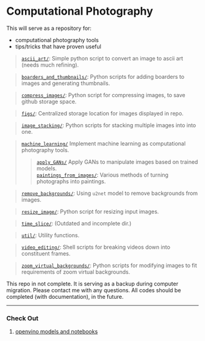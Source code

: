 # Computational Photography #

This will serve as a repository for:
- computational photography tools
- tips/tricks that have proven useful

> [`ascii_art/`](./ascii_art/): Simple python script to convert an image to ascii art (needs much refining).

> [`boarders_and_thumbnails/`](./boarders_and_thumbnails/): Python scripts for adding boarders to images and generating thumbnails.

> [`compress_images/`](./compress_images/): Python script for compressing images, to save github storage space.

> [`figs/`](./figs/): Centralized storage location for images displayed in repo.

> [`image_stacking/`](./image_stacking/): Python scripts for stacking multiple images into into one.

> [`machine_learning/`](./machine_learning/) Implement machine learning as computational photography tools.
>> [`apply_GANs/`](./machine_learning/apply_GANs/) Apply GANs to manipulate images based on trained models.<br>
>> [`paintings_from_images/`](./machine_learning/paintings_from_images/): Various methods of turning photographs into paintings.

> [`remove_backgrounds/`](./remove_backgrounds/): Using `u2net` model to remove backgrounds from images.

> [`resize_image/`](./resize_image/): Python script for resizing input images.

> [`time_slice/`](./time_slice/): (Outdated and incomplete dir.)

> [`util/`](./util/): Utility functions.

> [`video_editing/`](./video_editing/): Shell scripts for breaking videos down into constituent frames.

> [`zoom_virtual_backgrounds/`](./zoom_virtual_backgrounds/): Python scripts for modifying images to fit requirements of zoom virtual backgrounds.

This repo in not complete.  It is serving as a backup during computer migration.  Please contact me with any questions.  All codes should be completed (with documentation), in the future.

----
### Check Out ###
1. [openvino models and notebooks](https://github.com/openvinotoolkit/openvino_notebooks/tree/main/notebooks)